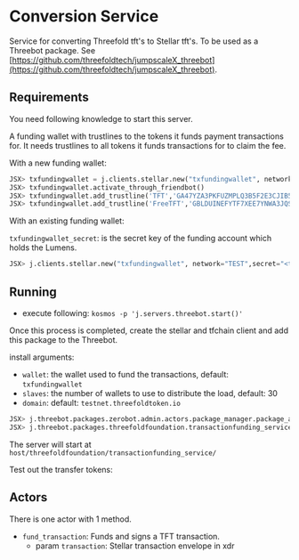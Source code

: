 # Conversion Service

Service for converting Threefold tft's to Stellar tft's.
To be used as a Threebot package. See [https://github.com/threefoldtech/jumpscaleX_threebot](https://github.com/threefoldtech/jumpscaleX_threebot).

## Requirements

You need following knowledge to start this server.

A funding wallet with trustlines to the tokens it funds payment transactions for.
It needs trustlines to all tokens it funds transactions for to claim the fee.

With a new funding wallet:

```python
JSX> txfundingwallet = j.clients.stellar.new("txfundingwallet", network="TEST")
JSX> txfundingwallet.activate_through_friendbot()
JSX> txfundingwallet.add_trustline('TFT','GA47YZA3PKFUZMPLQ3B5F2E3CJIB57TGGU7SPCQT2WAEYKN766PWIMB3')
JSX> txfundingwallet.add_trustline('FreeTFT','GBLDUINEFYTF7XEE7YNWA3JQS4K2VD37YU7I2YAE7R5AHZDKQXSS2J6R')
```

With an existing funding wallet:

`txfundingwallet_secret`: is the secret key of the funding account which holds the Lumens.

```python
JSX> j.clients.stellar.new("txfundingwallet", network="TEST",secret="<txfundingwallet_secret>")
```

## Running

- execute following:
`kosmos -p 'j.servers.threebot.start()'`

Once this process is completed, create the stellar and tfchain client and add this package to the Threebot.

install arguments:

- `wallet`: the wallet used to fund the transactions, default: `txfundingwallet`
- `slaves`: the number of wallets to use to distribute the load, default: 30
- `domain`: default: `testnet.threefoldtoken.io`

```python
JSX> j.threebot.packages.zerobot.admin.actors.package_manager.package_add(git_url="https://github.com/threefoldfoundation/tft-stellar/tree/master/ThreeBotPackages/transactionfunding-service",install_kwargs={ "domain": "testnet.threefold.io" })
JSX> j.threebot.packages.threefoldfoundation.transactionfunding_service.start()
```

The server will start at `host/threefoldfoundation/transactionfunding_service/`

Test out the transfer tokens:

## Actors

There is one actor with 1 method.

- `fund_transaction`: Funds and signs a TFT transaction.
  - param `transaction`: Stellar transaction envelope in xdr
